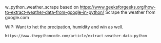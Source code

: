w_python_weather_scrape
based on https://www.geeksforgeeks.org/how-to-extract-weather-data-from-google-in-python/
Scrape the weather from google.com

WIP:
    Want to het the precipation, humidity and win as well.

    https://www.thepythoncode.com/article/extract-weather-data-python


